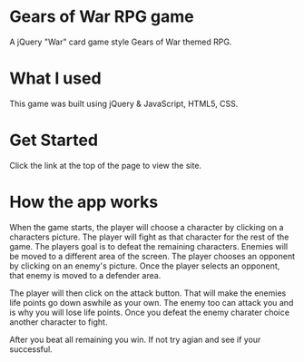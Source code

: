 # Gears of War RPG game

A jQuery "War" card game style Gears of War themed RPG.

# What I used

This game was built using jQuery & JavaScript, HTML5, CSS.

# Get Started

Click the link at the top of the page to view the site.

# How the app works 

When the game starts, the player will choose a character by clicking on a characters picture. The player will fight as that character for the rest of the game. The players goal is to defeat the remaining characters. Enemies will be moved to a different area of the screen. The player chooses an opponent by clicking on an enemy's picture. Once the player selects an opponent, that enemy is moved to a defender area. 

The player will then click on the attack button. That will make the enemies life points go down aswhile as your own. The enemy too can attack you and is why you will lose life points. Once you defeat the enemy charater choice another character to fight. 

After you beat all remaining you win. If not try agian and see if your successful. 